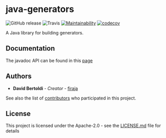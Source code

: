 # java-generators

![GitHub release](https://img.shields.io/github/release/firaja/java-generators.svg) ![Travis](https://img.shields.io/travis/firaja/java-generators.svg) [![Maintainability](https://api.codeclimate.com/v1/badges/630b3107e8dd859a9d2a/maintainability)](https://codeclimate.com/github/firaja/java-generators/maintainability) [![codecov](https://codecov.io/gh/firaja/java-generators/branch/master/graph/badge.svg)](https://codecov.io/gh/firaja/java-generators)

A Java library for building generators.

## Documentation

The javadoc API can be found in this [page](https://firaja.github.io/java-generators/doc)


## Authors

* **David Bertoldi** - *Creator* - [firaja](https://github.com/firaja)

See also the list of [contributors](https://github.com/firaja/java-generators/graphs/contributors) who participated in this project.

## License

This project is licensed under the Apache-2.0 - see the [LICENSE.md](LICENSE.md) file for details


